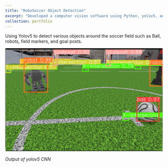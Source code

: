 ```yaml
---
title: "RoboSoccer Object Detection"
excerpt: "Developed a computer vision software using Python, yolov5, and ROS for object detection.<br/><img src='/images/detect.png' height='300' width='500' >"
collection: portfolio
---
```


Using Yolov5 to detect various objects around the soccer field such as Ball, robots, field markers, and goal posts.

<p align="center">
<img src='/images/detect.png' width="600"/>
</p>
<p>
    <em>Output of yolov5 CNN</em>
</p>

